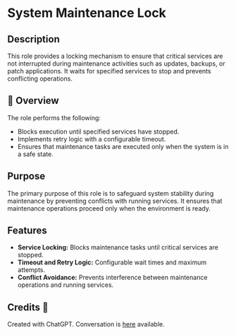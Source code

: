 # System Maintenance Lock

## Description

This role provides a locking mechanism to ensure that critical services are not interrupted during maintenance activities such as updates, backups, or patch applications. It waits for specified services to stop and prevents conflicting operations.

## 📌 Overview

The role performs the following:
- Blocks execution until specified services have stopped.
- Implements retry logic with a configurable timeout.
- Ensures that maintenance tasks are executed only when the system is in a safe state.

## Purpose

The primary purpose of this role is to safeguard system stability during maintenance by preventing conflicts with running services. It ensures that maintenance operations proceed only when the environment is ready.

## Features

- **Service Locking:** Blocks maintenance tasks until critical services are stopped.
- **Timeout and Retry Logic:** Configurable wait times and maximum attempts.
- **Conflict Avoidance:** Prevents interference between maintenance operations and running services.

## Credits 📝
Created with ChatGPT. Conversation is [here](https://chat.openai.com/share/a886b86b-8de6-4eca-9fba-e36c9f20d536) available.